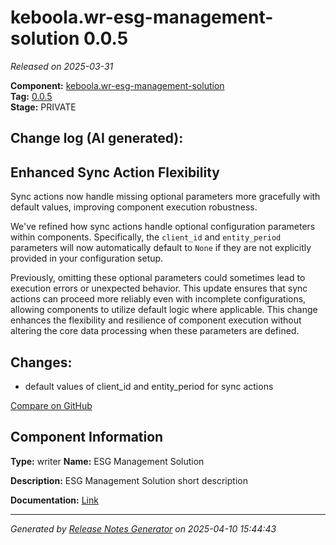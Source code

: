 #  keboola.wr-esg-management-solution 0.0.5

_Released on 2025-03-31_

**Component:** [keboola.wr-esg-management-solution](https://github.com/keboola/component-esg)  
**Tag:** [0.0.5](https://github.com/keboola/component-esg/releases/tag/0.0.5)  
**Stage:** PRIVATE


## Change log (AI generated):
## Enhanced Sync Action Flexibility
Sync actions now handle missing optional parameters more gracefully with default values, improving component execution robustness.

We've refined how sync actions handle optional configuration parameters within components. Specifically, the `client_id` and `entity_period` parameters will now automatically default to `None` if they are not explicitly provided in your configuration setup.

Previously, omitting these optional parameters could sometimes lead to execution errors or unexpected behavior. This update ensures that sync actions can proceed more reliably even with incomplete configurations, allowing components to utilize default logic where applicable. This change enhances the flexibility and resilience of component execution without altering the core data processing when these parameters are defined.



## Changes:



- default values of client_id and entity_period for sync actions 



[Compare on GitHub](https://github.com/keboola/component-esg/compare/0.0.1...0.0.5)



## Component Information
**Type:** writer
**Name:** ESG Management Solution

**Description:** ESG Management Solution short description


**Documentation:** [Link](https://github.com/keboola/component-esg/blob/master/README.md)



---
_Generated by [Release Notes Generator](https://github.com/keboola/release-notes-generator)
on 2025-04-10 15:44:43_
